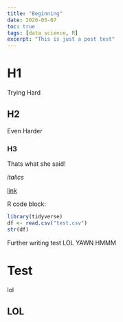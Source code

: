 ```yaml
---
title: "Beginning"
date: 2020-05-07
toc: true
tags: [data science, R]
excerpt: "This is just a post test"
---
```


# H1

Trying Hard
## H2

Even Harder
### H3

Thats what she said!

*italics*

[link](https://google.com)

R code block:
```r
library(tidyverse)
df <- read.csv("test.csv")
str(df)
```

Further writing test
LOL
YAWN
HMMM

# Test

lol

## LOL
